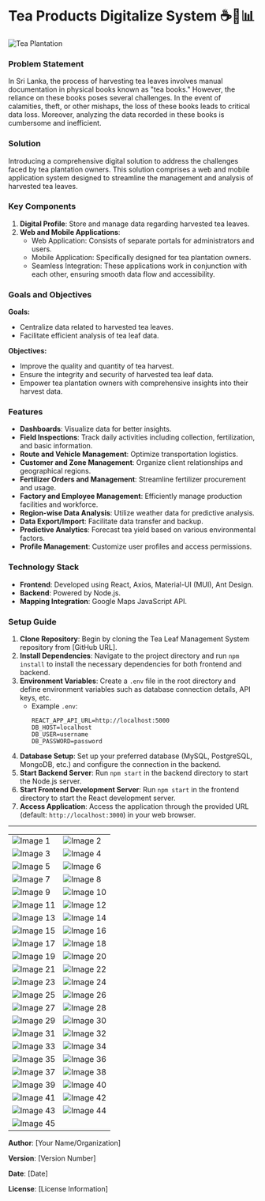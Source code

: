 # Tea Products Digitalize System  ☕️🌱📊

![Tea Plantation](https://github.com/Deshan555/HeidiQL/blob/master/system-outline.png)


### Problem Statement
In Sri Lanka, the process of harvesting tea leaves involves manual documentation in physical books known as "tea books." However, the reliance on these books poses several challenges. In the event of calamities, theft, or other mishaps, the loss of these books leads to critical data loss. Moreover, analyzing the data recorded in these books is cumbersome and inefficient.

### Solution
Introducing a comprehensive digital solution to address the challenges faced by tea plantation owners. This solution comprises a web and mobile application system designed to streamline the management and analysis of harvested tea leaves.

### Key Components
1. **Digital Profile**: Store and manage data regarding harvested tea leaves.
2. **Web and Mobile Applications**:
    - Web Application: Consists of separate portals for administrators and users.
    - Mobile Application: Specifically designed for tea plantation owners.
    - Seamless Integration: These applications work in conjunction with each other, ensuring smooth data flow and accessibility.

### Goals and Objectives
**Goals:**
- Centralize data related to harvested tea leaves.
- Facilitate efficient analysis of tea leaf data.

**Objectives:**
- Improve the quality and quantity of tea harvest.
- Ensure the integrity and security of harvested tea leaf data.
- Empower tea plantation owners with comprehensive insights into their harvest data.

### Features
- **Dashboards**: Visualize data for better insights.
- **Field Inspections**: Track daily activities including collection, fertilization, and basic information.
- **Route and Vehicle Management**: Optimize transportation logistics.
- **Customer and Zone Management**: Organize client relationships and geographical regions.
- **Fertilizer Orders and Management**: Streamline fertilizer procurement and usage.
- **Factory and Employee Management**: Efficiently manage production facilities and workforce.
- **Region-wise Data Analysis**: Utilize weather data for predictive analysis.
- **Data Export/Import**: Facilitate data transfer and backup.
- **Predictive Analytics**: Forecast tea yield based on various environmental factors.
- **Profile Management**: Customize user profiles and access permissions.

### Technology Stack
- **Frontend**: Developed using React, Axios, Material-UI (MUI), Ant Design.
- **Backend**: Powered by Node.js.
- **Mapping Integration**: Google Maps JavaScript API.

### Setup Guide
1. **Clone Repository**: Begin by cloning the Tea Leaf Management System repository from [GitHub URL].
2. **Install Dependencies**: Navigate to the project directory and run `npm install` to install the necessary dependencies for both frontend and backend.
3. **Environment Variables**: Create a `.env` file in the root directory and define environment variables such as database connection details, API keys, etc.
   - Example `.env`:
     ```
     REACT_APP_API_URL=http://localhost:5000
     DB_HOST=localhost
     DB_USER=username
     DB_PASSWORD=password
     ```
4. **Database Setup**: Set up your preferred database (MySQL, PostgreSQL, MongoDB, etc.) and configure the connection in the backend.
5. **Start Backend Server**: Run `npm start` in the backend directory to start the Node.js server.
6. **Start Frontend Development Server**: Run `npm start` in the frontend directory to start the React development server.
7. **Access Application**: Access the application through the provided URL (default: `http://localhost:3000`) in your web browser.

---

 <table>
    <tr>
      <td><img src="https://github.com/Deshan555/HeidiQL/blob/master/screenshots/Screenshot_1.png" alt="Image 1"></td>
      <td><img src="https://github.com/Deshan555/HeidiQL/blob/master/screenshots/Screenshot_2.png" alt="Image 2"></td>
    </tr>
    <tr>
      <td><img src="https://github.com/Deshan555/HeidiQL/blob/master/screenshots/Screenshot_3.png" alt="Image 3"></td>
      <td><img src="https://github.com/Deshan555/HeidiQL/blob/master/screenshots/Screenshot_4.png" alt="Image 4"></td>
    </tr>
    <tr>
      <td><img src="https://github.com/Deshan555/HeidiQL/blob/master/screenshots/Screenshot_5.png" alt="Image 5"></td>
      <td><img src="https://github.com/Deshan555/HeidiQL/blob/master/screenshots/Screenshot_6.png" alt="Image 6"></td>
    </tr>
    <tr>
      <td><img src="https://github.com/Deshan555/HeidiQL/blob/master/screenshots/Screenshot_7.png" alt="Image 7"></td>
      <td><img src="https://github.com/Deshan555/HeidiQL/blob/master/screenshots/Screenshot_8.png" alt="Image 8"></td>
    </tr>
    <tr>
      <td><img src="https://github.com/Deshan555/HeidiQL/blob/master/screenshots/Screenshot_9.png" alt="Image 9"></td>
      <td><img src="https://github.com/Deshan555/HeidiQL/blob/master/screenshots/Screenshot_10.png" alt="Image 10"></td>
    </tr>
    <tr>
      <td><img src="https://github.com/Deshan555/HeidiQL/blob/master/screenshots/Screenshot_11.png" alt="Image 11"></td>
      <td><img src="https://github.com/Deshan555/HeidiQL/blob/master/screenshots/Screenshot_12.png" alt="Image 12"></td>
    </tr>
    <tr>
      <td><img src="https://github.com/Deshan555/HeidiQL/blob/master/screenshots/Screenshot_13.png" alt="Image 13"></td>
      <td><img src="https://github.com/Deshan555/HeidiQL/blob/master/screenshots/Screenshot_14.png" alt="Image 14"></td>
    </tr>
    <tr>
      <td><img src="https://github.com/Deshan555/HeidiQL/blob/master/screenshots/Screenshot_15.png" alt="Image 15"></td>
      <td><img src="https://github.com/Deshan555/HeidiQL/blob/master/screenshots/Screenshot_16.png" alt="Image 16"></td>
    </tr>
    <tr>
      <td><img src="https://github.com/Deshan555/HeidiQL/blob/master/screenshots/Screenshot_17.png" alt="Image 17"></td>
      <td><img src="https://github.com/Deshan555/HeidiQL/blob/master/screenshots/Screenshot_18.png" alt="Image 18"></td>
    </tr>
    <tr>
      <td><img src="https://github.com/Deshan555/HeidiQL/blob/master/screenshots/Screenshot_19.png" alt="Image 19"></td>
      <td><img src="https://github.com/Deshan555/HeidiQL/blob/master/screenshots/Screenshot_20.png" alt="Image 20"></td>
    </tr>
    <tr>
      <td><img src="https://github.com/Deshan555/HeidiQL/blob/master/screenshots/Screenshot_21.png" alt="Image 21"></td>
      <td><img src="https://github.com/Deshan555/HeidiQL/blob/master/screenshots/Screenshot_22.png" alt="Image 22"></td>
    </tr>
    <tr>
      <td><img src="https://github.com/Deshan555/HeidiQL/blob/master/screenshots/Screenshot_23.png" alt="Image 23"></td>
      <td><img src="https://github.com/Deshan555/HeidiQL/blob/master/screenshots/Screenshot_24.png" alt="Image 24"></td>
    </tr>
    <tr>
      <td><img src="https://github.com/Deshan555/HeidiQL/blob/master/screenshots/Screenshot_25.png" alt="Image 25"></td>
      <td><img src="https://github.com/Deshan555/HeidiQL/blob/master/screenshots/Screenshot_26.png" alt="Image 26"></td>
    </tr>
    <tr>
      <td><img src="https://github.com/Deshan555/HeidiQL/blob/master/screenshots/Screenshot_27.png" alt="Image 27"></td>
      <td><img src="https://github.com/Deshan555/HeidiQL/blob/master/screenshots/Screenshot_28.png" alt="Image 28"></td>
    </tr>
    <tr>
      <td><img src="https://github.com/Deshan555/HeidiQL/blob/master/screenshots/Screenshot_29.png" alt="Image 29"></td>
      <td><img src="https://github.com/Deshan555/HeidiQL/blob/master/screenshots/Screenshot_30.png" alt="Image 30"></td>
    </tr>
    <tr>
      <td><img src="https://github.com/Deshan555/HeidiQL/blob/master/screenshots/Screenshot_31.png" alt="Image 31"></td>
      <td><img src="https://github.com/Deshan555/HeidiQL/blob/master/screenshots/Screenshot_32.png" alt="Image 32"></td>
    </tr>
    <tr>
      <td><img src="https://github.com/Deshan555/HeidiQL/blob/master/screenshots/Screenshot_33.png" alt="Image 33"></td>
      <td><img src="https://github.com/Deshan555/HeidiQL/blob/master/screenshots/Screenshot_34.png" alt="Image 34"></td>
    </tr>
    <tr>
      <td><img src="https://github.com/Deshan555/HeidiQL/blob/master/screenshots/Screenshot_35.png" alt="Image 35"></td>
      <td><img src="https://github.com/Deshan555/HeidiQL/blob/master/screenshots/Screenshot_36.png" alt="Image 36"></td>
    </tr>
    <tr>
      <td><img src="https://github.com/Deshan555/HeidiQL/blob/master/screenshots/Screenshot_37.png" alt="Image 37"></td>
      <td><img src="https://github.com/Deshan555/HeidiQL/blob/master/screenshots/Screenshot_38.png" alt="Image 38"></td>
    </tr>
    <tr>
      <td><img src="https://github.com/Deshan555/HeidiQL/blob/master/screenshots/Screenshot_39.png" alt="Image 39"></td>
      <td><img src="https://github.com/Deshan555/HeidiQL/blob/master/screenshots/Screenshot_40.png" alt="Image 40"></td>
    </tr>
    <tr>
      <td><img src="https://github.com/Deshan555/HeidiQL/blob/master/screenshots/Screenshot_41.png" alt="Image 41"></td>
      <td><img src="https://github.com/Deshan555/HeidiQL/blob/master/screenshots/Screenshot_42.png" alt="Image 42"></td>
    </tr>
    <tr>
      <td><img src="https://github.com/Deshan555/HeidiQL/blob/master/screenshots/Screenshot_43.png" alt="Image 43"></td>
      <td><img src="https://github.com/Deshan555/HeidiQL/blob/master/screenshots/Screenshot_44.png" alt="Image 44"></td>
    </tr>
    <tr>
      <td><img src="https://github.com/Deshan555/HeidiQL/blob/master/screenshots/Screenshot_45.png" alt="Image 45"></td>
    </tr>
  </table>




**Author**: [Your Name/Organization]

**Version**: [Version Number]

**Date**: [Date]

**License**: [License Information]
